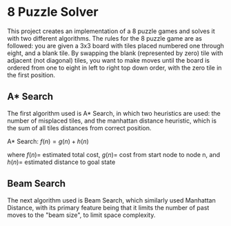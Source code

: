 # 8 Puzzle Solver

This project creates an implementation of a 8 puzzle games and solves it with two different algorithms. The rules for the 8 puzzle game are as followed: you are given a 3x3 board with tiles placed numbered one through eight, and a blank tile. By swapping the blank (represented by zero) tile with adjacent (not diagonal) tiles, you want to make moves until the board is ordered from one to eight in left to right top down order, with the zero tile in the first position.

## A* Search
The first algorithm used is A* Search, in which two heuristics are used: the number of misplaced tiles, and the manhattan distance heuristic, which is the sum of all tiles distances from correct position.

A* Search: $f(n) = g(n) + h(n)$

where $f(n) =$ estimated total cost, $g(n) =$ cost from start node to node n, and $h(n) =$ estimated distance to goal state

## Beam Search
The next algorithm used is Beam Search, which similarly used Manhattan Distance, with its primary feature being that it limits the number of past moves to the "beam size", to limit space complexity.
